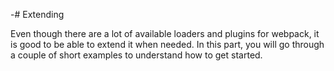 -# Extending

Even though there are a lot of available loaders and plugins for webpack, it is good to be able to extend it when needed. In this part, you will go through a couple of short examples to understand how to get started.
